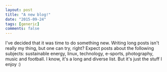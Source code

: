 ```yaml
---
layout: post
title: "A new blog!"
date: "2015-09-24"
tags: [generic]
comments: false
---
```


I've decided that it was time to do something new. Writing long posts isn't really my thing, but one can try, right? Expect posts about the following subjects: sustainable energy, linux, technology, e-sports, photography, music and football. I know, it's a long and diverse list. But it's just the stuff I enjoy :)
